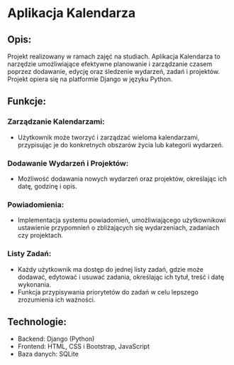 # Aplikacja Kalendarza

## Opis:
Projekt realizowany w ramach zajęć na studiach. Aplikacja Kalendarza to narzędzie umożliwiające efektywne planowanie i zarządzanie czasem poprzez dodawanie, edycję oraz śledzenie wydarzeń, zadań i projektów. Projekt opiera się na platformie Django w języku Python.

## Funkcje:

### Zarządzanie Kalendarzami:
- Użytkownik może tworzyć i zarządzać wieloma kalendarzami, przypisując je do konkretnych obszarów życia lub kategorii wydarzeń.

### Dodawanie Wydarzeń i Projektów:
- Możliwość dodawania nowych wydarzeń oraz projektów, określając ich datę, godzinę i opis.

### Powiadomienia:
- Implementacja systemu powiadomień, umożliwiającego użytkownikowi ustawienie przypomnień o zbliżających się wydarzeniach, zadaniach czy projektach.

### Listy Zadań:
- Każdy użytkownik ma dostęp do jednej listy zadań, gdzie może dodawać, edytować i usuwać zadania, określając ich tytuł, treść i datę wykonania.
- Funkcja przypisywania priorytetów do zadań w celu lepszego zrozumienia ich ważności.

## Technologie:
-	Backend: Django (Python)
-	Frontend: HTML, CSS i Bootstrap, JavaScript 
-	Baza danych: SQLite 

